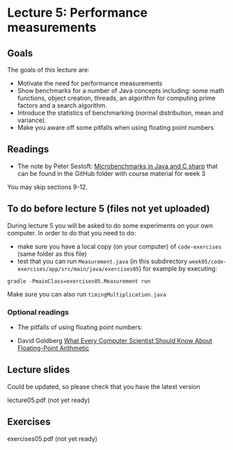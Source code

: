 # Lecture 5: Performance measurements

## Goals

The goals of this lecture are:
* Motivate the need for performance measurements
* Show benchmarks for a number of Java concepts including: some math functions, object creation, threads, 
   an algorithm for computing prime factors and a search algorithm.
* Introduce the statistics of benchmarking (normal distribution, mean and variance).
* Make you aware off some pitfalls when using floating point numbers

## Readings 

* The note by Peter Sestoft: [Microbenchmarks in Java and C sharp](https://github.itu.dk/jst/PCPP2022-Public/blob/main/week05/benchmarkingNotes.pdf)
that can be found in the GitHub folder with course material for week 3

You may skip sections 9-12.

## To do before lecture 5 (files not yet uploaded)
During lecture 5 you will be asked to do some experiments on your own computer. 
In order to do that you need to do:

* make sure you have a local copy (on your computer) of  `code-exercises` (same folder as this file)
* test that you can run ` Measurement.java ` (in this subdirectory ` week05/code-exercises/app/src/main/java/exercises05 `)
for example by executing:

 ` gradle -PmainClass=exercises05.Measurement run `

Make sure you can also run   ` timingMultiplication.java `

### Optional readings
* The pitfalls of using floating point numbers: 

 * David Goldberg [What Every Computer Scientist Should Know About Floating-Point Arithmetic](https://github.itu.dk/jst/PCPP2022-Public/blob/main/week05/IEEE754_article.pdf)


## Lecture slides
Could be updated, so please check that you have the latest version

lecture05.pdf (not yet ready)


## Exercises

exercises05.pdf (not yet ready)
